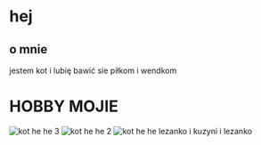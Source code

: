 # hej 
## o mnie 
jestem kot i lubię bawić sie piłkom i wendkom 
# HOBBY MOJIE
![kot he he 3](https://user-images.githubusercontent.com/123213981/213862870-3df5e055-8352-4ea5-b0c4-d150122f35b3.jpg)
![kot he he 2](https://user-images.githubusercontent.com/123213981/213862874-e6c90248-0312-49b1-9b12-41e7794d89a3.jpg)
![kot he he](https://user-images.githubusercontent.com/123213981/213862902-95387021-9ee4-4b67-9bfe-ebdf705ecb6f.jpg)
lezanko i kuzyni i lezanko 
